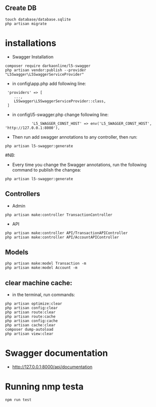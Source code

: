 ## Create DB
```
touch database/database.sqlite
php artisan migrate
```

# installations
- Swagger Installation
```
composer require darkaonline/l5-swagger
php artisan vendor:publish --provider "L5Swagger\L5SwaggerServiceProvider"
```
- in config\app.php add following line:
```
 'providers' => [
    ...,
    L5Swagger\L5SwaggerServiceProvider::class,
 ]
```
- in config\l5-swagger.php change following line:
```
            'L5_SWAGGER_CONST_HOST' => env('L5_SWAGGER_CONST_HOST', 'http://127.0.0.1:8000'),
```
- Then run add swagger annotations to any controller, then run: 
```
php artisan l5-swagger:generate
```

#NB:
- Every time you change the Swagger annotations, run the following command to publish the changea:
```
php artisan l5-swagger:generate
```

## Controllers
- Admin
```
php artisan make:controller TransactionController

```
- API
```
php artisan make:controller API/TransactionAPIController
php artisan make:controller API/AccountAPIController
```

## Models
```
php artisan make:model Transaction -m     
php artisan make:model Account -m     
```

## clear machine cache:
- in the terminal, run commands:
```
php artisan optimize:clear
php artisan config:clear
php artisan route:clear
php artisan route:cache
php artisan config:cache
php artisan cache:clear
composer dump-autoload
php artisan view:clear
```

# Swagger documentation
- http://127.0.0.1:8000/api/documentation


# Running nmp testa
```
npm run test
```